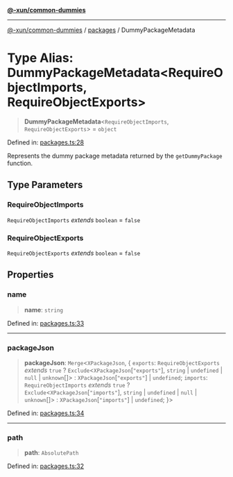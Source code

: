 [**@-xun/common-dummies**](../../README.md)

***

[@-xun/common-dummies](../../README.md) / [packages](../README.md) / DummyPackageMetadata

# Type Alias: DummyPackageMetadata\<RequireObjectImports, RequireObjectExports\>

> **DummyPackageMetadata**\<`RequireObjectImports`, `RequireObjectExports`\> = `object`

Defined in: [packages.ts:28](https://github.com/Xunnamius/test-utils/blob/a4ee90aa294e616b12b163fa377e904968cde627/packages/common-dummies/src/packages.ts#L28)

Represents the dummy package metadata returned by the `getDummyPackage`
function.

## Type Parameters

### RequireObjectImports

`RequireObjectImports` *extends* `boolean` = `false`

### RequireObjectExports

`RequireObjectExports` *extends* `boolean` = `false`

## Properties

### name

> **name**: `string`

Defined in: [packages.ts:33](https://github.com/Xunnamius/test-utils/blob/a4ee90aa294e616b12b163fa377e904968cde627/packages/common-dummies/src/packages.ts#L33)

***

### packageJson

> **packageJson**: `Merge`\<`XPackageJson`, \{ `exports`: `RequireObjectExports` *extends* `true` ? `Exclude`\<`XPackageJson`\[`"exports"`\], `string` \| `undefined` \| `null` \| `unknown`[]\> : `XPackageJson`\[`"exports"`\] \| `undefined`; `imports`: `RequireObjectImports` *extends* `true` ? `Exclude`\<`XPackageJson`\[`"imports"`\], `string` \| `undefined` \| `null` \| `unknown`[]\> : `XPackageJson`\[`"imports"`\] \| `undefined`; \}\>

Defined in: [packages.ts:34](https://github.com/Xunnamius/test-utils/blob/a4ee90aa294e616b12b163fa377e904968cde627/packages/common-dummies/src/packages.ts#L34)

***

### path

> **path**: `AbsolutePath`

Defined in: [packages.ts:32](https://github.com/Xunnamius/test-utils/blob/a4ee90aa294e616b12b163fa377e904968cde627/packages/common-dummies/src/packages.ts#L32)
